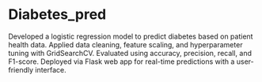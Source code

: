 # Diabetes_pred
Developed a logistic regression model to predict diabetes based on patient health data. Applied data cleaning, feature scaling, and hyperparameter tuning with GridSearchCV. Evaluated using accuracy, precision, recall, and F1-score. Deployed via Flask web app for real-time predictions with a user-friendly interface.
